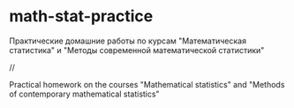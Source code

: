 # math-stat-practice

Практические домашние работы по курсам "Математическая статистика" и "Методы современной математической статистики"

//

Practical homework on the courses "Mathematical statistics" and "Methods of contemporary mathematical statistics"
